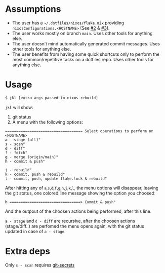 # Assumptions
- The user has a `~/.dotfiles/nixos/flake.nix` providing `nixosConfigurations.<HOSTNAME>` (See [#2](https://github.com/cortsf/jkl/issues/2) & [#3](https://github.com/cortsf/jkl/issues/3)).
- The user works mostly on branch `main`. Uses other tools for anything else.
- The user doesn't mind automatically generated commit messages. Uses other tools for anything else.
- The user benefits from having some quick shortcuts only to perform the most common/repetitive tasks on a dotfiles repo. Uses other tools for anything else.

# Usage

``` bash
$ jkl [extra args passed to nixos-rebuild]
```

`jkl` will show:

1. git status
2. A menu with the following options:

``` 
=================================== Select operations to perform on <HOSTNAME>
a - stage (all)"
s - scan"
d - diff"
f - fetch"
g - merge (origin/main)"
h - commit & push"

j - rebuild"
k - commit, push & rebuild"
l - commit, push, update flake.lock & rebuild"
```

After hitting any of `a`,`s`,`d`,`f`,`g`,`h`,`j`,`k`,`l`, the menu options will disappear, leaving the git status, one colored line message showing the option you choosed:

``` 
h ================================> Commit & push"
```

And the outpout of the choosen actions being performed, after this line.

`a - stage` and `d - diff` are recursive, after the choosen actions (stage/diff..) are perfomed the menu opens again, with the git status updated in case of `a - stage`.

# Extra deps
Only `s - scan` requires [git-secrets](https://github.com/awslabs/git-secrets)
